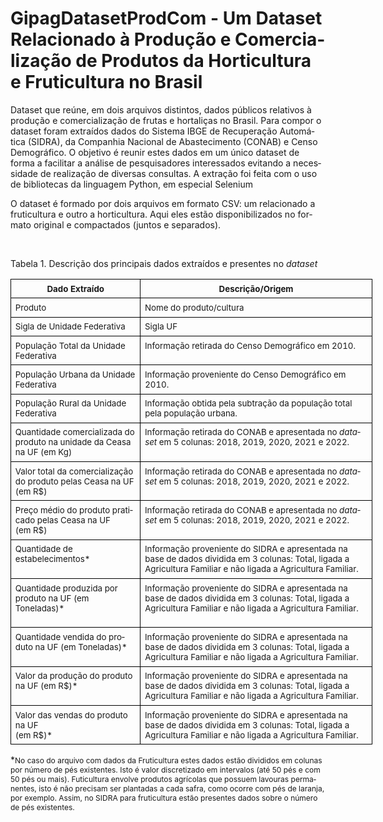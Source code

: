 # GipagDatasetProdCom - Um Dataset Relacionado à Produção e Comercialização de Produtos da Horticultura e Fruticultura no Brasil

Dataset que reúne, em dois arquivos distintos, dados públicos relativos à produção e comercialização de frutas e hortaliças no Brasil. Para compor o dataset foram extraídos dados do Sistema IBGE de Recuperação Automática (SIDRA), da Companhia Nacional de Abastecimento (CONAB) e Censo Demográfico. O objetivo é reunir estes dados em um único dataset de forma a facilitar a análise de pesquisadores interessados evitando a necessidade de realização de diversas consultas. A extração foi feita com o uso de bibliotecas da linguagem Python, em especial Selenium

O dataset é formado por dois arquivos em formato CSV: um relacionado a fruticultura e outro a horticultura. Aqui eles estão disponibilizados no formato original e compactados (juntos e separados).   

<html>

<body lang=PT-BR>

<div>

<p class=MsoNormal style='margin-left:.1pt;text-indent:-.1pt'>            </p>

<p class=MsoCaption>Tabela 1. Descrição dos principais dados extraídos e
presentes no <i>dataset</i></p>

<div align=center>

<table class=MsoNormalTable border=1 cellspacing=0 cellpadding=0 width=579
 style='width:434.1pt;border-collapse:collapse;border:none'>
 <tr>
  <td width=204 valign=top style='width:153.0pt;border:solid black 1.0pt;
  padding:5.0pt 5.0pt 5.0pt 5.0pt'>
  <p class=MsoNormal align=center style='margin-top:0cm;margin-right:0cm;
  margin-bottom:0cm;margin-left:.1pt;margin-bottom:.0001pt;text-align:center;
  text-indent:-.1pt;border:none'><b><span lang=EN-US style='font-size:10.0pt'>Dado
  Extraído</span></b></p>
  </td>
  <td width=375 valign=top style='width:281.1pt;border:solid black 1.0pt;
  border-left:none;padding:5.0pt 5.0pt 5.0pt 5.0pt'>
  <p class=MsoNormal align=center style='margin-top:0cm;margin-right:0cm;
  margin-bottom:0cm;margin-left:.1pt;margin-bottom:.0001pt;text-align:center;
  text-indent:-.1pt;border:none'><b><span lang=EN-US style='font-size:10.0pt'>Descrição/Origem</span></b></p>
  </td>
 </tr>
 <tr>
  <td width=204 valign=top style='width:153.0pt;border:solid black 1.0pt;
  border-top:none;padding:5.0pt 5.0pt 5.0pt 5.0pt'>
  <p class=MsoNormal align=left style='margin-top:0cm;margin-right:0cm;
  margin-bottom:0cm;margin-left:.1pt;margin-bottom:.0001pt;text-align:left;
  text-indent:-.1pt;border:none'><span style='font-size:10.0pt'>Produto</span></p>
  </td>
  <td width=375 valign=top style='width:281.1pt;border-top:none;border-left:
  none;border-bottom:solid black 1.0pt;border-right:solid black 1.0pt;
  padding:5.0pt 5.0pt 5.0pt 5.0pt'>
  <p class=MsoNormal align=left style='margin-top:0cm;margin-right:0cm;
  margin-bottom:0cm;margin-left:.1pt;margin-bottom:.0001pt;text-align:left;
  text-indent:-.1pt'><span style='font-size:10.0pt'>Nome do produto/cultura </span></p>
  </td>
 </tr>
 <tr>
  <td width=204 valign=top style='width:153.0pt;border:solid black 1.0pt;
  border-top:none;padding:5.0pt 5.0pt 5.0pt 5.0pt'>
  <p class=MsoNormal align=left style='margin-top:0cm;margin-right:0cm;
  margin-bottom:0cm;margin-left:.1pt;margin-bottom:.0001pt;text-align:left;
  text-indent:-.1pt;border:none'><span style='font-size:10.0pt'>Sigla de
  Unidade Federativa</span></p>
  </td>
  <td width=375 valign=top style='width:281.1pt;border-top:none;border-left:
  none;border-bottom:solid black 1.0pt;border-right:solid black 1.0pt;
  padding:5.0pt 5.0pt 5.0pt 5.0pt'>
  <p class=MsoNormal align=left style='margin-top:0cm;margin-right:0cm;
  margin-bottom:0cm;margin-left:.1pt;margin-bottom:.0001pt;text-align:left;
  text-indent:-.1pt'><span style='font-size:10.0pt'>Sigla UF</span></p>
  </td>
 </tr>
 <tr>
  <td width=204 valign=top style='width:153.0pt;border:solid black 1.0pt;
  border-top:none;padding:5.0pt 5.0pt 5.0pt 5.0pt'>
  <p class=MsoNormal align=left style='margin-top:0cm;margin-right:0cm;
  margin-bottom:0cm;margin-left:.1pt;margin-bottom:.0001pt;text-align:left;
  text-indent:-.1pt;border:none'><span style='font-size:10.0pt'>População Total
  da Unidade Federativa</span></p>
  </td>
  <td width=375 valign=top style='width:281.1pt;border-top:none;border-left:
  none;border-bottom:solid black 1.0pt;border-right:solid black 1.0pt;
  padding:5.0pt 5.0pt 5.0pt 5.0pt'>
  <p class=MsoNormal align=left style='margin-top:0cm;margin-right:0cm;
  margin-bottom:0cm;margin-left:.1pt;margin-bottom:.0001pt;text-align:left;
  text-indent:-.1pt'><span style='font-size:10.0pt'>Informação retirada do
  Censo Demográfico em 2010.</span></p>
  </td>
 </tr>
 <tr>
  <td width=204 valign=top style='width:153.0pt;border:solid black 1.0pt;
  border-top:none;padding:5.0pt 5.0pt 5.0pt 5.0pt'>
  <p class=MsoNormal align=left style='margin-top:0cm;margin-right:0cm;
  margin-bottom:0cm;margin-left:.1pt;margin-bottom:.0001pt;text-align:left;
  text-indent:-.1pt;border:none'><span style='font-size:10.0pt'>População
  Urbana da Unidade Federativa</span></p>
  </td>
  <td width=375 valign=top style='width:281.1pt;border-top:none;border-left:
  none;border-bottom:solid black 1.0pt;border-right:solid black 1.0pt;
  padding:5.0pt 5.0pt 5.0pt 5.0pt'>
  <p class=MsoNormal align=left style='margin-top:0cm;margin-right:0cm;
  margin-bottom:0cm;margin-left:.1pt;margin-bottom:.0001pt;text-align:left;
  text-indent:-.1pt'><span style='font-size:10.0pt'>Informação proveniente do
  Censo Demográfico em 2010.</span></p>
  </td>
 </tr>
 <tr>
  <td width=204 valign=top style='width:153.0pt;border:solid black 1.0pt;
  border-top:none;padding:5.0pt 5.0pt 5.0pt 5.0pt'>
  <p class=MsoNormal align=left style='margin-top:0cm;margin-right:0cm;
  margin-bottom:0cm;margin-left:.1pt;margin-bottom:.0001pt;text-align:left;
  text-indent:-.1pt'><span style='font-size:10.0pt'>População Rural da Unidade
  Federativa</span></p>
  </td>
  <td width=375 valign=top style='width:281.1pt;border-top:none;border-left:
  none;border-bottom:solid black 1.0pt;border-right:solid black 1.0pt;
  padding:5.0pt 5.0pt 5.0pt 5.0pt'>
  <p class=MsoNormal align=left style='margin-top:0cm;margin-right:0cm;
  margin-bottom:0cm;margin-left:.1pt;margin-bottom:.0001pt;text-align:left;
  text-indent:-.1pt;border:none'><span style='font-size:10.0pt'>Informação
  obtida pela subtração da população total pela população urbana.</span></p>
  </td>
 </tr>
 <tr>
  <td width=204 valign=top style='width:153.0pt;border:solid black 1.0pt;
  border-top:none;padding:5.0pt 5.0pt 5.0pt 5.0pt'>
  <p class=MsoNormal align=left style='margin-top:0cm;margin-right:0cm;
  margin-bottom:0cm;margin-left:.1pt;margin-bottom:.0001pt;text-align:left;
  text-indent:-.1pt'><span style='font-size:10.0pt'>Quantidade comercializada
  do produto na unidade da Ceasa na UF (em Kg)</span></p>
  </td>
  <td width=375 valign=top style='width:281.1pt;border-top:none;border-left:
  none;border-bottom:solid black 1.0pt;border-right:solid black 1.0pt;
  padding:5.0pt 5.0pt 5.0pt 5.0pt'>
  <p class=MsoNormal align=left style='margin-top:0cm;margin-right:0cm;
  margin-bottom:0cm;margin-left:.1pt;margin-bottom:.0001pt;text-align:left;
  text-indent:-.1pt'><span style='font-size:10.0pt'>Informação retirada do
  CONAB e apresentada no <i>dataset</i> em 5 colunas: 2018, 2019, 2020, 2021 e
  2022.</span></p>
  </td>
 </tr>
 <tr>
  <td width=204 valign=top style='width:153.0pt;border:solid black 1.0pt;
  border-top:none;padding:5.0pt 5.0pt 5.0pt 5.0pt'>
  <p class=MsoNormal align=left style='margin-top:0cm;margin-right:0cm;
  margin-bottom:0cm;margin-left:.1pt;margin-bottom:.0001pt;text-align:left;
  text-indent:-.1pt'><span style='font-size:10.0pt'>Valor total da
  comercialização do produto pelas Ceasa na UF <br>
  (em R$)</span></p>
  </td>
  <td width=375 valign=top style='width:281.1pt;border-top:none;border-left:
  none;border-bottom:solid black 1.0pt;border-right:solid black 1.0pt;
  padding:5.0pt 5.0pt 5.0pt 5.0pt'>
  <p class=MsoNormal align=left style='margin-top:0cm;margin-right:0cm;
  margin-bottom:0cm;margin-left:.1pt;margin-bottom:.0001pt;text-align:left;
  text-indent:-.1pt'><span style='font-size:10.0pt'>Informação retirada do
  CONAB e apresentada no <i>dataset </i>em 5 colunas: 2018, 2019, 2020, 2021 e
  2022.</span></p>
  </td>
 </tr>
 <tr>
  <td width=204 valign=top style='width:153.0pt;border:solid black 1.0pt;
  border-top:none;padding:5.0pt 5.0pt 5.0pt 5.0pt'>
  <p class=MsoNormal align=left style='margin-top:0cm;margin-right:0cm;
  margin-bottom:0cm;margin-left:.1pt;margin-bottom:.0001pt;text-align:left;
  text-indent:-.1pt'><span style='font-size:10.0pt'>Preço médio do produto
  praticado pelas Ceasa na UF<br>
  (em R$)</span></p>
  </td>
  <td width=375 valign=top style='width:281.1pt;border-top:none;border-left:
  none;border-bottom:solid black 1.0pt;border-right:solid black 1.0pt;
  padding:5.0pt 5.0pt 5.0pt 5.0pt'>
  <p class=MsoNormal align=left style='margin-top:0cm;margin-right:0cm;
  margin-bottom:0cm;margin-left:.1pt;margin-bottom:.0001pt;text-align:left;
  text-indent:-.1pt'><span style='font-size:10.0pt'>Informação retirada do CONAB
  e apresentada no <i>dataset </i>em 5 colunas: 2018, 2019, 2020, 2021 e 2022.</span></p>
  </td>
 </tr>
 <tr>
  <td width=204 valign=top style='width:153.0pt;border:solid black 1.0pt;
  border-top:none;padding:5.0pt 5.0pt 5.0pt 5.0pt'>
  <p class=MsoNormal align=left style='margin-top:0cm;margin-right:0cm;
  margin-bottom:0cm;margin-left:.1pt;margin-bottom:.0001pt;text-align:left;
  text-indent:-.1pt'><span style='font-size:10.0pt'>Quantidade de
  estabelecimentos*</span></p>
  </td>
  <td width=375 valign=top style='width:281.1pt;border-top:none;border-left:
  none;border-bottom:solid black 1.0pt;border-right:solid black 1.0pt;
  padding:5.0pt 5.0pt 5.0pt 5.0pt'>
  <p class=MsoNormal align=left style='margin-top:0cm;margin-right:0cm;
  margin-bottom:0cm;margin-left:.1pt;margin-bottom:.0001pt;text-align:left;
  text-indent:-.1pt'><span style='font-size:10.0pt'>Informação proveniente do
  SIDRA e apresentada na base de dados dividida em 3 colunas: Total, ligada a
  Agricultura Familiar e não ligada a Agricultura Familiar.</span></p>
  </td>
 </tr>
 <tr>
  <td width=204 valign=top style='width:153.0pt;border:solid black 1.0pt;
  border-top:none;padding:5.0pt 5.0pt 5.0pt 5.0pt'>
  <p class=MsoNormal align=left style='margin-top:0cm;margin-right:0cm;
  margin-bottom:0cm;margin-left:.1pt;margin-bottom:.0001pt;text-align:left;
  text-indent:-.1pt'><span style='font-size:10.0pt'>Quantidade produzida por
  produto na UF (em Toneladas)*</span></p>
  <p class=MsoNormal align=left style='margin-top:0cm;margin-right:0cm;
  margin-bottom:0cm;margin-left:.1pt;margin-bottom:.0001pt;text-align:left;
  text-indent:-.1pt'><span style='font-size:10.0pt'>&nbsp;</span></p>
  </td>
  <td width=375 valign=top style='width:281.1pt;border-top:none;border-left:
  none;border-bottom:solid black 1.0pt;border-right:solid black 1.0pt;
  padding:5.0pt 5.0pt 5.0pt 5.0pt'>
  <p class=MsoNormal align=left style='margin-top:0cm;margin-right:0cm;
  margin-bottom:0cm;margin-left:.1pt;margin-bottom:.0001pt;text-align:left;
  text-indent:-.1pt'><span style='font-size:10.0pt'>Informação proveniente do
  SIDRA e apresentada na base de dados dividida em 3 colunas: Total, ligada a
  Agricultura Familiar e não ligada a Agricultura Familiar.</span></p>
  </td>
 </tr>
 <tr>
  <td width=204 valign=top style='width:153.0pt;border:solid black 1.0pt;
  border-top:none;padding:5.0pt 5.0pt 5.0pt 5.0pt'>
  <p class=MsoNormal align=left style='margin-top:0cm;margin-right:0cm;
  margin-bottom:0cm;margin-left:.1pt;margin-bottom:.0001pt;text-align:left;
  text-indent:-.1pt'><span style='font-size:10.0pt'>Quantidade vendida do produto
  na UF (em Toneladas)*</span></p>
  </td>
  <td width=375 valign=top style='width:281.1pt;border-top:none;border-left:
  none;border-bottom:solid black 1.0pt;border-right:solid black 1.0pt;
  padding:5.0pt 5.0pt 5.0pt 5.0pt'>
  <p class=MsoNormal align=left style='margin-top:0cm;margin-right:0cm;
  margin-bottom:0cm;margin-left:.1pt;margin-bottom:.0001pt;text-align:left;
  text-indent:-.1pt'><span style='font-size:10.0pt'>Informação proveniente do
  SIDRA e apresentada na base de dados dividida em 3 colunas: Total, ligada a Agricultura
  Familiar e não ligada a Agricultura Familiar.</span></p>
  </td>
 </tr>
 <tr>
  <td width=204 valign=top style='width:153.0pt;border:solid black 1.0pt;
  border-top:none;padding:5.0pt 5.0pt 5.0pt 5.0pt'>
  <p class=MsoNormal align=left style='margin-top:0cm;margin-right:0cm;
  margin-bottom:0cm;margin-left:.1pt;margin-bottom:.0001pt;text-align:left;
  text-indent:-.1pt'><span style='font-size:10.0pt'>Valor da produção do
  produto na UF (em R$)*</span></p>
  </td>
  <td width=375 valign=top style='width:281.1pt;border-top:none;border-left:
  none;border-bottom:solid black 1.0pt;border-right:solid black 1.0pt;
  padding:5.0pt 5.0pt 5.0pt 5.0pt'>
  <p class=MsoNormal align=left style='margin-top:0cm;margin-right:0cm;
  margin-bottom:0cm;margin-left:.1pt;margin-bottom:.0001pt;text-align:left;
  text-indent:-.1pt'><span style='font-size:10.0pt'>Informação proveniente do
  SIDRA e apresentada na base de dados dividida em 3 colunas: Total, ligada a
  Agricultura Familiar e não ligada a Agricultura Familiar.</span></p>
  </td>
 </tr>
 <tr>
  <td width=204 valign=top style='width:153.0pt;border:solid black 1.0pt;
  border-top:none;padding:5.0pt 5.0pt 5.0pt 5.0pt'>
  <p class=MsoNormal align=left style='margin-top:0cm;margin-right:0cm;
  margin-bottom:0cm;margin-left:.1pt;margin-bottom:.0001pt;text-align:left;
  text-indent:-.1pt'><span style='font-size:10.0pt'>Valor das vendas do produto
  na UF<br>
  (em R$)*</span></p>
  </td>
  <td width=375 valign=top style='width:281.1pt;border-top:none;border-left:
  none;border-bottom:solid black 1.0pt;border-right:solid black 1.0pt;
  padding:5.0pt 5.0pt 5.0pt 5.0pt'>
  <p class=MsoNormal align=left style='margin-top:0cm;margin-right:0cm;
  margin-bottom:0cm;margin-left:.1pt;margin-bottom:.0001pt;text-align:left;
  text-indent:-.1pt'><span style='font-size:10.0pt'>Informação proveniente do
  SIDRA e apresentada na base de dados dividida em 3 colunas: Total, ligada a
  Agricultura Familiar e não ligada a Agricultura Familiar.</span></p>
  </td>
 </tr>
</table>

</div>

<p class=MsoNormal>*<span style='font-size:9.0pt'>No caso do arquivo com dados
da Fruticultura estes dados estão divididos em colunas por número de pés
existentes. Isto é valor discretizado em intervalos (até 50 pés e com 50 pés ou
mais). Futicultura envolve produtos agrícolas que possuem lavouras permanentes, isto é não precisam ser plantadas a cada safra, como ocorre com pés de laranja, por exemplo. Assim, no SIDRA para fruticultura estão presentes dados sobre o número de pés existentes. </span></p>

<p class=MsoNormal>&nbsp;</p>

</div>

</body>

</html>
